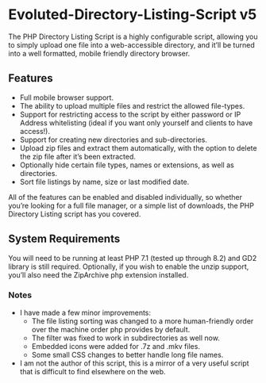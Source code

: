 # Evoluted-Directory-Listing-Script v5

The PHP Directory Listing Script is a highly configurable script, allowing you to simply upload one file into a web-accessible directory, and it’ll be turned into a well formatted, mobile friendly directory browser.

## Features ##

* Full mobile browser support.
* The ability to upload multiple files and restrict the allowed file-types.
* Support for restricting access to the script by either password or IP Address whitelisting (ideal if you want only yourself and clients to have access!).
* Support for creating new directories and sub-directories.
* Upload zip files and extract them automatically, with the option to delete the zip file after it’s been extracted.
* Optionally hide certain file types, names or extensions, as well as directories.
* Sort file listings by name, size or last modified date.

All of the features can be enabled and disabled individually, so whether you’re looking for a full file manager, or a simple list of downloads, the PHP Directory Listing script has you covered.

## System Requirements ##

You will need to be running at least PHP 7.1 (tested up through 8.2) and GD2 library is still required. Optionally, if you wish to enable the unzip support, you’ll also need the ZipArchive php extension installed.

### Notes ###
* I have made a few minor improvements:
  * The file listing sorting was changed to a more human-friendly order over the machine order php provides by default.
  * The filter was fixed to work in subdirectories as well now.
  * Embedded icons were added for .7z and .mkv files. 
  * Some small CSS changes to better handle long file names.
* I am not the author of this script, this is a mirror of a very useful script that is difficult to find elsewhere on the web.
